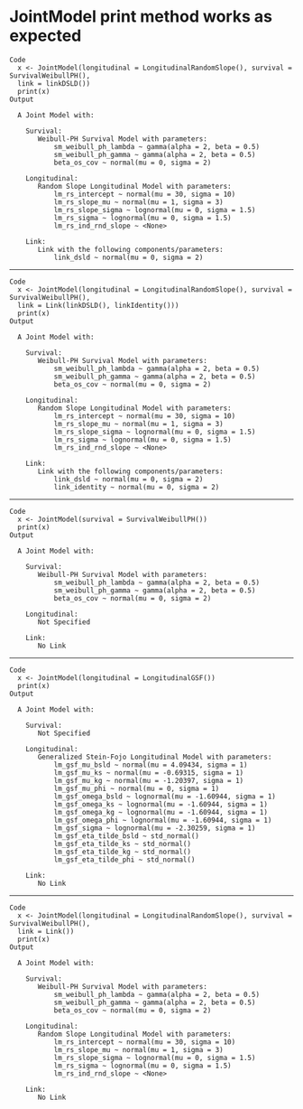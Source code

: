 # JointModel print method works as expected

    Code
      x <- JointModel(longitudinal = LongitudinalRandomSlope(), survival = SurvivalWeibullPH(),
      link = linkDSLD())
      print(x)
    Output
      
      A Joint Model with:
      
        Survival:     
           Weibull-PH Survival Model with parameters:
               sm_weibull_ph_lambda ~ gamma(alpha = 2, beta = 0.5)
               sm_weibull_ph_gamma ~ gamma(alpha = 2, beta = 0.5)
               beta_os_cov ~ normal(mu = 0, sigma = 2)
           
        Longitudinal:     
           Random Slope Longitudinal Model with parameters:
               lm_rs_intercept ~ normal(mu = 30, sigma = 10)
               lm_rs_slope_mu ~ normal(mu = 1, sigma = 3)
               lm_rs_slope_sigma ~ lognormal(mu = 0, sigma = 1.5)
               lm_rs_sigma ~ lognormal(mu = 0, sigma = 1.5)
               lm_rs_ind_rnd_slope ~ <None>
           
        Link:     
           Link with the following components/parameters:
               link_dsld ~ normal(mu = 0, sigma = 2)

---

    Code
      x <- JointModel(longitudinal = LongitudinalRandomSlope(), survival = SurvivalWeibullPH(),
      link = Link(linkDSLD(), linkIdentity()))
      print(x)
    Output
      
      A Joint Model with:
      
        Survival:     
           Weibull-PH Survival Model with parameters:
               sm_weibull_ph_lambda ~ gamma(alpha = 2, beta = 0.5)
               sm_weibull_ph_gamma ~ gamma(alpha = 2, beta = 0.5)
               beta_os_cov ~ normal(mu = 0, sigma = 2)
           
        Longitudinal:     
           Random Slope Longitudinal Model with parameters:
               lm_rs_intercept ~ normal(mu = 30, sigma = 10)
               lm_rs_slope_mu ~ normal(mu = 1, sigma = 3)
               lm_rs_slope_sigma ~ lognormal(mu = 0, sigma = 1.5)
               lm_rs_sigma ~ lognormal(mu = 0, sigma = 1.5)
               lm_rs_ind_rnd_slope ~ <None>
           
        Link:     
           Link with the following components/parameters:
               link_dsld ~ normal(mu = 0, sigma = 2)
               link_identity ~ normal(mu = 0, sigma = 2)

---

    Code
      x <- JointModel(survival = SurvivalWeibullPH())
      print(x)
    Output
      
      A Joint Model with:
      
        Survival:     
           Weibull-PH Survival Model with parameters:
               sm_weibull_ph_lambda ~ gamma(alpha = 2, beta = 0.5)
               sm_weibull_ph_gamma ~ gamma(alpha = 2, beta = 0.5)
               beta_os_cov ~ normal(mu = 0, sigma = 2)
           
        Longitudinal:
           Not Specified
      
        Link:     
           No Link

---

    Code
      x <- JointModel(longitudinal = LongitudinalGSF())
      print(x)
    Output
      
      A Joint Model with:
      
        Survival:
           Not Specified
      
        Longitudinal:     
           Generalized Stein-Fojo Longitudinal Model with parameters:
               lm_gsf_mu_bsld ~ normal(mu = 4.09434, sigma = 1)
               lm_gsf_mu_ks ~ normal(mu = -0.69315, sigma = 1)
               lm_gsf_mu_kg ~ normal(mu = -1.20397, sigma = 1)
               lm_gsf_mu_phi ~ normal(mu = 0, sigma = 1)
               lm_gsf_omega_bsld ~ lognormal(mu = -1.60944, sigma = 1)
               lm_gsf_omega_ks ~ lognormal(mu = -1.60944, sigma = 1)
               lm_gsf_omega_kg ~ lognormal(mu = -1.60944, sigma = 1)
               lm_gsf_omega_phi ~ lognormal(mu = -1.60944, sigma = 1)
               lm_gsf_sigma ~ lognormal(mu = -2.30259, sigma = 1)
               lm_gsf_eta_tilde_bsld ~ std_normal()
               lm_gsf_eta_tilde_ks ~ std_normal()
               lm_gsf_eta_tilde_kg ~ std_normal()
               lm_gsf_eta_tilde_phi ~ std_normal()
           
        Link:     
           No Link

---

    Code
      x <- JointModel(longitudinal = LongitudinalRandomSlope(), survival = SurvivalWeibullPH(),
      link = Link())
      print(x)
    Output
      
      A Joint Model with:
      
        Survival:     
           Weibull-PH Survival Model with parameters:
               sm_weibull_ph_lambda ~ gamma(alpha = 2, beta = 0.5)
               sm_weibull_ph_gamma ~ gamma(alpha = 2, beta = 0.5)
               beta_os_cov ~ normal(mu = 0, sigma = 2)
           
        Longitudinal:     
           Random Slope Longitudinal Model with parameters:
               lm_rs_intercept ~ normal(mu = 30, sigma = 10)
               lm_rs_slope_mu ~ normal(mu = 1, sigma = 3)
               lm_rs_slope_sigma ~ lognormal(mu = 0, sigma = 1.5)
               lm_rs_sigma ~ lognormal(mu = 0, sigma = 1.5)
               lm_rs_ind_rnd_slope ~ <None>
           
        Link:     
           No Link

